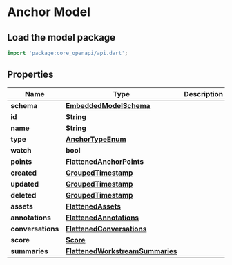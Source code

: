 # Anchor Model

## Load the model package
```dart
import 'package:core_openapi/api.dart';
```

## Properties
Name | Type | Description | Notes
------------ | ------------- | ------------- | -------------
**schema** | [**EmbeddedModelSchema**](EmbeddedModelSchema) |  | [optional] 
**id** | **String** |  | 
**name** | **String** |  | [optional] 
**type** | [**AnchorTypeEnum**](AnchorTypeEnum) |  | 
**watch** | **bool** |  | [optional] 
**points** | [**FlattenedAnchorPoints**](FlattenedAnchorPoints) |  | 
**created** | [**GroupedTimestamp**](GroupedTimestamp) |  | 
**updated** | [**GroupedTimestamp**](GroupedTimestamp) |  | 
**deleted** | [**GroupedTimestamp**](GroupedTimestamp) |  | [optional] 
**assets** | [**FlattenedAssets**](FlattenedAssets) |  | [optional] 
**annotations** | [**FlattenedAnnotations**](FlattenedAnnotations) |  | [optional] 
**conversations** | [**FlattenedConversations**](FlattenedConversations) |  | [optional] 
**score** | [**Score**](Score) |  | [optional] 
**summaries** | [**FlattenedWorkstreamSummaries**](FlattenedWorkstreamSummaries) |  | [optional] 




